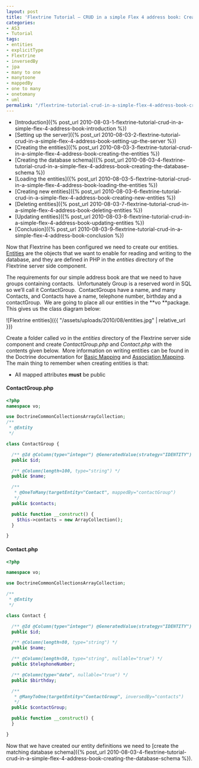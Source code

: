 ```yaml
---
layout: post
title: 'Flextrine Tutorial – CRUD in a simple Flex 4 address book: Creating the entities'
categories:
- AS3
- Tutorial
tags:
- entities
- explicitType
- Flextrine
- inversedBy
- jpa
- many to one
- manytoone
- mappedBy
- one to many
- onetomany
- uml
permalink: "/flextrine-tutorial-crud-in-a-simple-flex-4-address-book-creating-the-entities/"
---
```



- [Introduction]({% post_url 2010-08-03-1-flextrine-tutorial-crud-in-a-simple-flex-4-address-book-introduction %})
- [Setting up the server]({% post_url 2010-08-03-2-flextrine-tutorial-crud-in-a-simple-flex-4-address-book-setting-up-the-server %})
- [Creating the entities]({% post_url 2010-08-03-3-flextrine-tutorial-crud-in-a-simple-flex-4-address-book-creating-the-entities %})
- [Creating the database schema]({% post_url 2010-08-03-4-flextrine-tutorial-crud-in-a-simple-flex-4-address-book-creating-the-database-schema %})
- [Loading the entities]({% post_url 2010-08-03-5-flextrine-tutorial-crud-in-a-simple-flex-4-address-book-loading-the-entities %})
- [Creating new entities]({% post_url 2010-08-03-6-flextrine-tutorial-crud-in-a-simple-flex-4-address-book-creating-new-entities %})
- [Deleting entities]({% post_url 2010-08-03-7-flextrine-tutorial-crud-in-a-simple-flex-4-address-book-deleting-entities %})
- [Updating entities]({% post_url 2010-08-03-8-flextrine-tutorial-crud-in-a-simple-flex-4-address-book-updating-entities %})
- [Conclusion]({% post_url 2010-08-03-9-flextrine-tutorial-crud-in-a-simple-flex-4-address-book-conclusion %})

Now that Flextrine has been configured we need to create our entities.  [Entities](https://code.google.com/p/flextrine2/wiki/Entities) are the objects that we want to enable for reading and writing to the database, and they are defined in PHP in the *entities* directory of the Flextrine server side component.

The requirements for our simple address book are that we need to have groups containing contacts.  Unfortunately Group is a reserved word in SQL so we’ll call it ContactGroup.  ContactGroups have a name, and many Contacts, and Contacts have a name, telephone number, birthday and a contactGroup.  We are going to place all our entities in the **vo **package.  This gives us the class diagram below:

![Flextrine entities]({{ "/assets/uploads/2010/08/entities.jpg" | relative_url }})

Create a folder called *vo* in the *entities* directory of the Flextrine server side component and create *ContactGroup.php* and *Contact.php* with the contents given below.  More information on writing entities can be found in the Doctrine documentation for [Basic Mapping](https://www.doctrine-project.org/projects/orm/2.0/docs/reference/basic-mapping/en#basic-mapping) and [Association Mapping](https://www.doctrine-project.org/projects/orm/2.0/docs/reference/association-mapping/en#association-mapping).  The main thing to remember when creating entities is that:

- All mapped attributes **must** be public

#### ContactGroup.php

```php
<?php
namespace vo;

use DoctrineCommonCollectionsArrayCollection;
/**
 * @Entity
 */

class ContactGroup {

  /** @Id @Column(type="integer") @GeneratedValue(strategy="IDENTITY") */
  public $id;

  /** @Column(length=100, type="string") */
  public $name;

  /**
   * @OneToMany(targetEntity="Contact", mappedBy="contactGroup")
   */
  public $contacts;

  public function __construct() {
    $this->contacts = new ArrayCollection();
  }

}
```

#### Contact.php

```php
<?php

namespace vo;

use DoctrineCommonCollectionsArrayCollection;

/**
 * @Entity
 */

class Contact {

  /** @Id @Column(type="integer") @GeneratedValue(strategy="IDENTITY") */
  public $id;

  /** @Column(length=80, type="string") */
  public $name;

  /** @Column(length=50, type="string", nullable="true") */
  public $telephoneNumber;

  /** @Column(type="date", nullable="true") */
  public $birthday;

  /**
   * @ManyToOne(targetEntity="ContactGroup", inversedBy="contacts")
   */
  public $contactGroup;

  public function __construct() {
  }

}
```

Now that we have created our entity definitions we need to [create the matching database schema]({% post_url 2010-08-03-4-flextrine-tutorial-crud-in-a-simple-flex-4-address-book-creating-the-database-schema %}).
